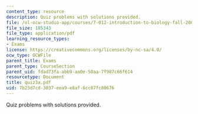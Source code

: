```yaml
---
content_type: resource
description: Quiz problems with solutions provided.
file: /ol-ocw-studio-app/courses/7-012-introduction-to-biology-fall-2004/7b23d7cd3037eea9e8af6cc07fc80676_quiz3a.pdf
file_size: 185343
file_type: application/pdf
learning_resource_types:
- Exams
license: https://creativecommons.org/licenses/by-nc-sa/4.0/
ocw_type: OCWFile
parent_title: Exams
parent_type: CourseSection
parent_uid: fdad73fa-abb9-aa0e-50aa-7f987c66f614
resourcetype: Document
title: quiz3a.pdf
uid: 7b23d7cd-3037-eea9-e8af-6cc07fc80676
---
```

Quiz problems with solutions provided.